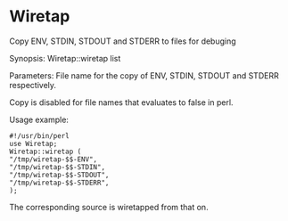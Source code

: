 # Wiretap

Copy ENV, STDIN, STDOUT and STDERR to files for debuging

Synopsis: Wiretap::wiretap list

Parameters:
File name for the copy of ENV, STDIN, STDOUT and STDERR respectively.

Copy is disabled for file names that evaluates to false in perl.

Usage example:

    #!/usr/bin/perl
    use Wiretap;
    Wiretap::wiretap (
	"/tmp/wiretap-$$-ENV",
	"/tmp/wiretap-$$-STDIN",
	"/tmp/wiretap-$$-STDOUT",
	"/tmp/wiretap-$$-STDERR",
	);

The corresponding source is wiretapped from that on.
